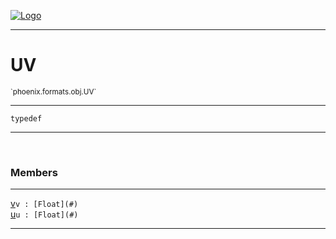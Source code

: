 
[![Logo](../../../../images/logo.png)](../../../../api/index.html)

---



<h1>UV</h1>
<small>`phoenix.formats.obj.UV`</small>



---

`typedef`

---

&nbsp;
&nbsp;



<h3>Members</h3> <hr/><span class="member apipage">
                <a name="v"><a class="lift" href="#v">v</a></a><code class="signature apipage">v : [Float](#)</code><br/></span>
            <span class="small_desc_flat"></span><span class="member apipage">
                <a name="u"><a class="lift" href="#u">u</a></a><code class="signature apipage">u : [Float](#)</code><br/></span>
            <span class="small_desc_flat"></span>







---

&nbsp;
&nbsp;
&nbsp;
&nbsp;